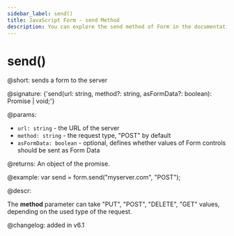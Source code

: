 ```yaml
---
sidebar_label: send()
title: JavaScript Form - send Method 
description: You can explore the send method of Form in the documentation of the DHTMLX JavaScript UI library. Browse developer guides and API reference, try out code examples and live demos, and download a free 30-day evaluation version of DHTMLX Suite 7.
---
```


# send()

@short: sends a form to the server

@signature: {'send(url: string, method?: string, asFormData?: boolean): Promise<any> | void;'}

@params:
- `url: string` - the URL of the server
- `method: string` - the request type, "POST" by default
- `asFormData: boolean` - optional, defines whether values of Form controls should be sent as Form Data

@returns:
An object of the promise.

@example:
var send = form.send("myserver.com", "POST");

@descr:

The **method** parameter can take "PUT", "POST", "DELETE", "GET" values, depending on the used type of the request. 

@changelog: added in v6.1

[comment]: # (@related: form/work_with_form.md#sending-form-to-server)

[comment]: # (@relatedapi: form/api/form_aftersend_event.md form/api/form_beforesend_event.md)
